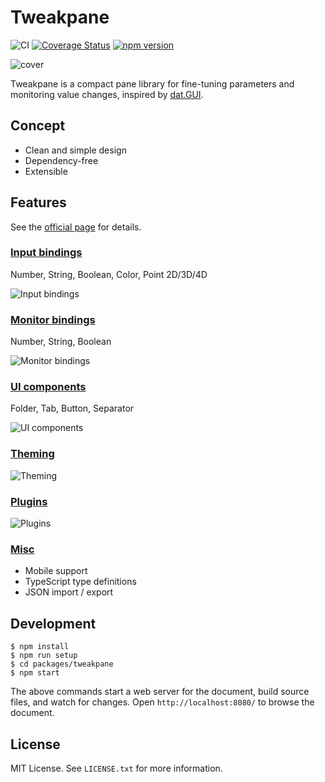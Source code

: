 # Tweakpane
![CI](https://github.com/cocopon/tweakpane/workflows/CI/badge.svg)
[![Coverage Status](https://coveralls.io/repos/github/cocopon/tweakpane/badge.svg)](https://coveralls.io/github/cocopon/tweakpane)
[![npm version](https://badge.fury.io/js/tweakpane.svg)](https://badge.fury.io/js/tweakpane)

![cover](https://user-images.githubusercontent.com/602961/146529897-38829c6f-56df-46f6-81fe-d65fb2027eaa.png)

Tweakpane is a compact pane library for fine-tuning parameters and monitoring
value changes, inspired by [dat.GUI][].


## Concept
- Clean and simple design
- Dependency-free
- Extensible


## Features
See the [official page][documents] for details.


### [Input bindings](https://cocopon.github.io/tweakpane/input.html)
Number, String, Boolean, Color, Point 2D/3D/4D

![Input bindings](https://user-images.githubusercontent.com/602961/115102111-e9faec00-9f83-11eb-8770-8da0abbd7363.png)


### [Monitor bindings](https://cocopon.github.io/tweakpane/monitor.html)
Number, String, Boolean

![Monitor bindings](https://user-images.githubusercontent.com/602961/115102110-e9625580-9f83-11eb-88a6-7fa3557250c8.png)


### [UI components](https://cocopon.github.io/tweakpane/ui-components.html)
Folder, Tab, Button, Separator

![UI components](https://user-images.githubusercontent.com/602961/115102108-e8312880-9f83-11eb-9c7e-f2968397bff9.png)


### [Theming](https://cocopon.github.io/tweakpane/theming.html)
![Theming](https://user-images.githubusercontent.com/602961/115102105-e6676500-9f83-11eb-8a74-ae4f76122000.png)


### [Plugins](https://cocopon.github.io/tweakpane/plugins.html)
![Plugins](https://user-images.githubusercontent.com/602961/122059107-41ec8c80-ce27-11eb-9d17-08c522efb05f.png)


### [Misc](https://cocopon.github.io/tweakpane/misc.html)
- Mobile support
- TypeScript type definitions
- JSON import / export


## Development
```
$ npm install
$ npm run setup
$ cd packages/tweakpane
$ npm start
```

The above commands start a web server for the document, build source files, and
watch for changes. Open `http://localhost:8080/` to browse the document.


## License
MIT License. See `LICENSE.txt` for more information.


[dat.GUI]: https://github.com/dataarts/dat.gui
[documents]: https://cocopon.github.io/tweakpane/

